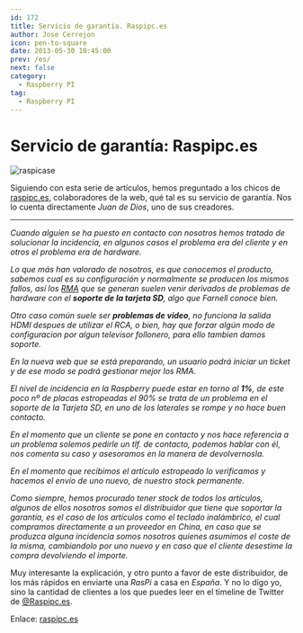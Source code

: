 ```yaml
---
id: 172
title: Servicio de garantía. Raspipc.es
author: Jose Cerrejon
icon: pen-to-square
date: 2013-05-30 10:45:00
prev: /es/
next: false
category:
  - Raspberry PI
tag:
  - Raspberry PI
---
```


# Servicio de garantía: Raspipc.es

![raspicase](/images/raspicase.jpg)

Siguiendo con esta serie de artículos, hemos preguntado a los chicos de [raspipc.es](http://raspipc.es), colaboradores de la web, qué tal es su servicio de garantía. Nos lo cuenta directamente *Juan de Dios*, uno de sus creadores.

- - -
*Cuando alguien se ha puesto en contacto con nosotros hemos tratado de solucionar la incidencia, en algunos casos el problema era del cliente y en otros el problema era de hardware.*

*Lo que más han valorado de nosotros, es que conocemos el producto, sabemos cual es su configuración y normalmente se producen los mismos fallos, así los [RMA](http://es.wikipedia.org/wiki/RMA) que se generan suelen venir derivados de problemas de hardware con el ***soporte de la tarjeta SD***, algo que Farnell conoce bien.*

*Otro caso común suele ser ***problemas de video***, no funciona la salida HDMI despues de utilizar el RCA, o bien, hay que forzar algún modo de configuracion por algun televisor follonero, para ello tambien damos soporte.*

*En la nueva web que se está preparando, un usuario podrá iniciar un ticket y de ese modo se podrá gestionar mejor los RMA.*

*El nivel de incidencia en la Raspberry puede estar en torno al ***1%***, de este poco nº de placas estropeadas el 90% se trata de un problema en el soporte de la Tarjeta SD, en uno de los laterales se rompe y no hace buen contacto.*

*En el momento que un cliente se pone en contacto y nos hace referencia a un problema solemos pedirle un tlf. de contacto, podemos hablar con él, nos comenta su caso y asesoramos en la manera de devolvernosla.*

*En el momento que recibimos el artículo estropeado lo verificamos y hacemos el envío de uno nuevo, de nuestro stock permanente.*

*Como siempre, hemos procurado tener stock de todos los artículos, algunos de ellos nosotros somos el distribuidor que tiene que soportar la garantía, es el caso de los artículos como el teclado inalámbrico, el cual compramos directamente a un proveedor en China, en caso que se produzca alguna incidencia somos nosotros quienes asumimos el coste de la misma, cambiandolo por uno nuevo y en caso que el cliente desestime la compra devolviendo el importe.*

Muy interesante la explicación, y otro punto a favor de este distribuidor, de los más rápidos en enviarte una *RasPi* a casa en *España*. Y no lo digo yo, sino la cantidad de clientes a los que puedes leer en el timeline de Twitter de [@Raspipc.es](https://twitter.com/raspipc).

Enlace: [raspipc.es](http://raspipc.es)